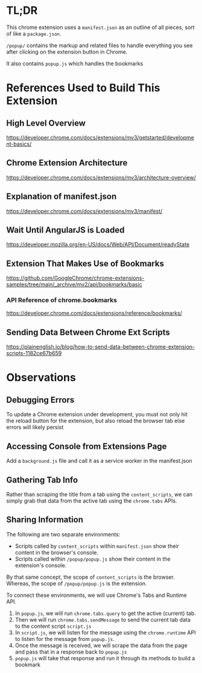 # TL;DR

This chrome extension uses a `manifest.json` as an outline of all pieces, sort of like a `package.json`.

`/popup/` contains the markup and related files to handle everything you see after clicking on the extension button in Chrome.

It also contains `popup.js` which handles the bookmarks

# References Used to Build This Extension

## High Level Overview

https://developer.chrome.com/docs/extensions/mv3/getstarted/development-basics/

## Chrome Extension Architecture

https://developer.chrome.com/docs/extensions/mv3/architecture-overview/

## Explanation of manifest.json

https://developer.chrome.com/docs/extensions/mv3/manifest/

## Wait Until AngularJS is Loaded

https://developer.mozilla.org/en-US/docs/Web/API/Document/readyState

## Extension That Makes Use of Bookmarks

https://github.com/GoogleChrome/chrome-extensions-samples/tree/main/_archive/mv2/api/bookmarks/basic

### API Reference of chrome.bookmarks

https://developer.chrome.com/docs/extensions/reference/bookmarks/

## Sending Data Between Chrome Ext Scripts

https://plainenglish.io/blog/how-to-send-data-between-chrome-extension-scripts-1182ce67b659

# Observations

## Debugging Errors

To update a Chrome extension under development, you must not only hit the reload button for the extension, but also reload the browser tab else errors will likely persist

## Accessing Console from Extensions Page

Add a `background.js` file and call it as a service worker in the manifest.json

## Gathering Tab Info

Rather than scraping the title from a tab using the `content_scripts`, we can simply grab that data from the active tab using the `chrome.tabs` APIs.

## Sharing Information

The following are two separate environments:

- Scripts called by `content_scripts` within `manifest.json` show their content in the browser's console.
- Scripts called within `/popup/popup.js` show their content in the extension's console.

By that same concept, the scope of `content_scripts` is the browser.
Whereas, the scope of `/popup/popup.js` is the extension.

To connect these environments, we will use Chrome's Tabs and Runtime API.

1. In `popup.js`, we will run `chrome.tabs.query` to get the active (current) tab.
2. Then we will run `chrome.tabs.sendMessage` to send the current tab data to the content script `script.js`
3. In `script.js`, we will listen for the message using the `chrome.runtime` API to listen for the message from `popup.js`.
4. Once the message is received, we will scrape the data from the page and pass that in a response back to `popup.js`
5. `popup.js` will take that response and run it through its methods to build a bookmark
